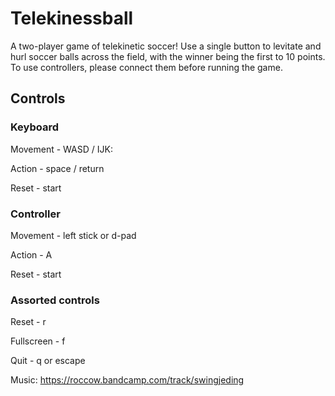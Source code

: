 # Telekinessball

A two-player game of telekinetic soccer! Use a single button to levitate and hurl soccer balls across the field, with the winner being the first to 10 points. To use controllers, please connect them before running the game.

## Controls
### Keyboard
Movement - WASD / IJK:

Action - space / return

Reset - start

### Controller
Movement - left stick or d-pad

Action - A

Reset - start

### Assorted controls
Reset - r

Fullscreen - f

Quit - q or escape

Music: https://roccow.bandcamp.com/track/swingjeding
